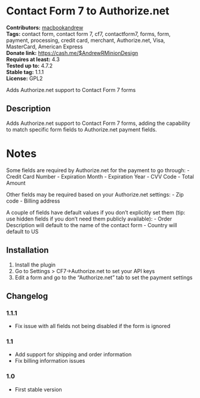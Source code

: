 # Contact Form 7 to Authorize.net #
**Contributors:** [macbookandrew](https://profiles.wordpress.org/macbookandrew)  
**Tags:** contact form, contact form 7, cf7, contactform7, forms, form, payment, processing, credit card, merchant, Authorize.net, Visa, MasterCard, American Express  
**Donate link:** https://cash.me/$AndrewRMinionDesign  
**Requires at least:** 4.3  
**Tested up to:** 4.7.2  
**Stable tag:** 1.1.1  
**License:** GPL2  

Adds Authorize.net support to Contact Form 7 forms

## Description ##
Adds Authorize.net support to Contact Form 7 forms, adding the capability to match specific form fields to Authorize.net payment fields.

# Notes #
Some fields are required by Authorize.net for the payment to go through:
    - Credit Card Number
    - Expiration Month
    - Expiration Year
    - CVV Code
    - Total Amount

Other fields may be required based on your Authorize.net settings:
    - Zip code
    - Billing address

A couple of fields have default values if you don’t explicitly set them (tip: use hidden fields if you don’t need them publicly available):
    - Order Description will default to the name of the contact form
    - Country will default to US

## Installation ##
1. Install the plugin
1. Go to Settings > CF7→Authorize.net to set your API keys
1. Edit a form and go to the “Authorize.net” tab to set the payment settings

## Changelog ##

### 1.1.1 ###
 - Fix issue with all fields not being disabled if the form is ignored

### 1.1 ###
 - Add support for shipping and order information
 - Fix billing information issues

### 1.0 ###
 - First stable version
